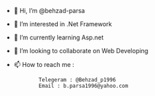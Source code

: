 - 👋 Hi, I’m @behzad-parsa
- 👀 I’m interested in .Net Framework
- 🌱 I’m currently learning Asp.net
- 💞️ I’m looking to collaborate on Web Developing
- 📫 How to reach me : 

              Telegeram : @Behzad_p1996 
              Email : b.parsa1996@yahoo.com
<!---
behzadp1996/behzadp1996 is a ✨ special ✨ repository because its `README.md` (this file) appears on your GitHub profile.
You can click the Preview link to take a look at your changes.
--->
